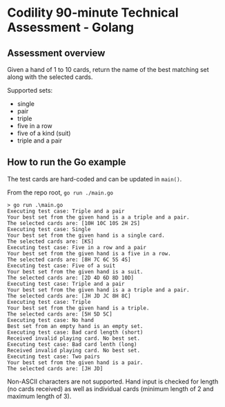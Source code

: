 # Codility 90-minute Technical Assessment - Golang

## Assessment overview

Given a hand of 1 to 10 cards, return the name of the 
best matching set along with the selected cards. 

Supported sets:

* single
* pair
* triple
* five in a row
* five of a kind (suit)
* triple and a pair

## How to run the Go example

The test cards are hard-coded and can be updated in 
`main()`. 

From the repo root, `go run ./main.go`

```
> go run .\main.go
Executing test case: Triple and a pair
Your best set from the given hand is a a triple and a pair.
The selected cards are: [10H 10C 10S 2H 2S]
Executing test case: Single
Your best set from the given hand is a single card.
The selected cards are: [KS]
Executing test case: Five in a row and a pair
Your best set from the given hand is a five in a row.
The selected cards are: [8H 7C 6C 5S 4S]
Executing test case: Five of a suit
Your best set from the given hand is a suit.
The selected cards are: [2D 4D 6D 8D 10D]
Executing test case: Triple and a pair
Your best set from the given hand is a a triple and a pair.
The selected cards are: [JH JD JC 8H 8C]
Executing test case: Triple
Your best set from the given hand is a triple.
The selected cards are: [5H 5D 5C]
Executing test case: No hand
Best set from an empty hand is an empty set.
Executing test case: Bad card length (short)
Received invalid playing card. No best set.
Executing test case: Bad card lenth (long)
Received invalid playing card. No best set.
Executing test case: Two pairs
Your best set from the given hand is a pair.
The selected cards are: [JH JD]
```

Non-ASCII characters are not supported. Hand input is 
checked for length (no cards received) as well as 
individual cards (minimum length of 2 and maximum length 
of 3).
